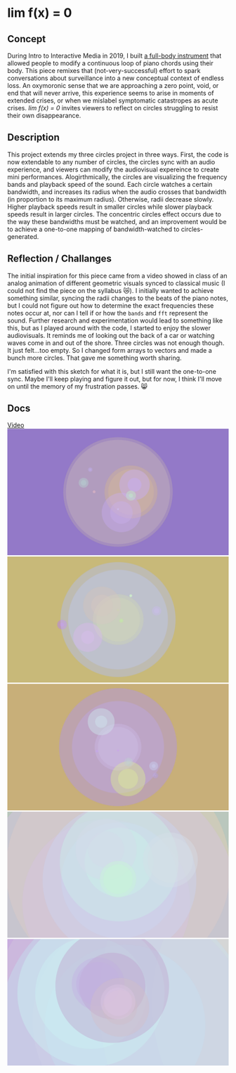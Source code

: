 # lim f(x) = 0

## Concept

During Intro to Interactive Media in 2019, I built [a full-body instrument](https://github.com/williammlekush/Intro-to-IM/tree/master/finale_surveillance) that allowed people to modify a continuous loop of piano chords using their body. This piece remixes that (not-very-successful) effort to spark conversations about surveillance into a new conceptual context of endless loss. An oxymoronic sense that we are approaching a zero point, void, or end that will never arrive, this experience seems to arise in moments of extended crises, or when we mislabel symptomatic catastropes as acute crises. _lim f(x) = 0_ invites viewers to reflect on circles struggling to resist their own disappearance.

## Description

This project extends my three circles project in three ways. First, the code is now extendable to any number of circles, the circles sync with an audio experience, and viewers can modify the audiovisual expereince to create mini performances. Alogirthmically, the circles are visualizing the frequency bands and playback speed of the sound. Each circle watches a certain bandwidth, and increases its radius when the audio crosses that bandwidth (in proportion to its maximum radius). Otherwise, radii decrease slowly. Higher playback speeds result in smaller circles while slower playback speeds result in larger circles. The concentric circles effect occurs due to the way these bandwidths must be watched, and an improvement would be to achieve a one-to-one mapping of bandwidth-watched to circles-generated.

## Reflection / Challanges

The initial inspiration for this piece came from a video showed in class of an analog animation of different geometric visuals synced to classical music (I could not find the piece on the syllabus 😿). I initially wanted to achieve something similar, syncing the radii changes to the beats of the piano notes, but I could not figure out how to determine the exact frequencies these notes occur at, nor can I tell if or how the `bands` and `fft` represent the sound. Further research and experimentation would lead to something like this, but as I played around with the code, I started to enjoy the slower audiovisuals. It reminds me of looking out the back of a car or watching waves come in and out of the shore. Three circles was not enough though. It just felt...too empty. So I changed form arrays to vectors and made a bunch more circles. That gave me something worth sharing.

I'm satisfied with this sketch for what it is, but I still want the one-to-one sync. Maybe I'll keep playing and figure it out, but for now, I think I'll move on until the memory of my frustration passes. 😸

## Docs

[Video](https://youtu.be/JVMUuG2Ovd4)
![Experience Screenshot 1](https://github.com/williammlekush/Software-Art-Image/blob/main/05_assignment_2/bin/data/screenshot48063.png)
![Experience Screenshot 2](https://github.com/williammlekush/Software-Art-Image/blob/main/05_assignment_2/bin/data/screenshot49366.png)
![Experience Screenshot 3](https://github.com/williammlekush/Software-Art-Image/blob/main/05_assignment_2/bin/data/screenshot51286.png)
![Experience Screenshot 4](https://github.com/williammlekush/Software-Art-Image/blob/main/05_assignment_2/bin/data/screenshot68587.png)
![Experience Screenshot 5](https://github.com/williammlekush/Software-Art-Image/blob/main/05_assignment_2/bin/data/screenshot71046.png)


